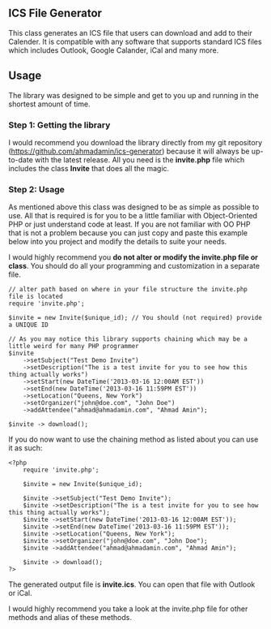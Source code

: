 
## ICS File Generator

This class generates an ICS file that users can download and add to their Calender. It is compatible with any software that supports
standard ICS files which includes Outlook, Google Calander, iCal and many more.

## Usage

The library was designed to be simple and get to you up and running in the shortest amount of time.

### Step 1: Getting the library

I would recommend you download the library directly from my git repository (https://github.com/ahmadamin/ics-generator) because it will always 
be up-to-date with the latest release. All you need is the **invite.php** file which includes the class **Invite** that does all the magic.

### Step 2: Usage

As mentioned above this class was designed to be as simple as possible to use. All that is required is for you to be a little familiar with Object-Oriented
PHP or just understand code at least. If you are not familiar with OO PHP that is not a problem because you can just copy and paste this example below into you project
and modify the details to suite your needs.

I would highly recommend you **do not alter or modify the invite.php file or class**. You should do all your programming and customization in a separate file.

    // alter path based on where in your file structure the invite.php file is located
    require 'invite.php';

    $invite = new Invite($unique_id); // You should (not required) provide a UNIQUE ID

    // As you may notice this library supports chaining which may be a little weird for many PHP programmer
    $invite 
	    ->setSubject("Test Demo Invite")
	    ->setDescription("The is a test invite for you to see how this thing actually works") 
	    ->setStart(new DateTime('2013-03-16 12:00AM EST'))
	    ->setEnd(new DateTime('2013-03-16 11:59PM EST'))
	    ->setLocation("Queens, New York")
	    ->setOrganizer("john@doe.com", "John Doe")
	    ->addAttendee("ahmad@ahmadamin.com", "Ahmad Amin");

    $invite -> download();

If you do now want to use the chaining method as listed about you can use it as such:

    <?php
	    require 'invite.php';

	    $invite = new Invite($unique_id);

	    $invite ->setSubject("Test Demo Invite");
	    $invite ->setDescription("The is a test invite for you to see how this thing actually works");
	    $invite ->setStart(new DateTime('2013-03-16 12:00AM EST'));
	    $invite ->setEnd(new DateTime('2013-03-16 11:59PM EST'));
	    $invite ->setLocation("Queens, New York");
	    $invite ->setOrganizer("john@doe.com", "John Doe");
	    $invite ->addAttendee("ahmad@ahmadamin.com", "Ahmad Amin");

	    $invite -> download();
    ?>
The generated output file is **invite.ics**. You can open that file with Outlook or iCal.

I would highly recommend you take a look at the invite.php file for other methods and alias of these methods.